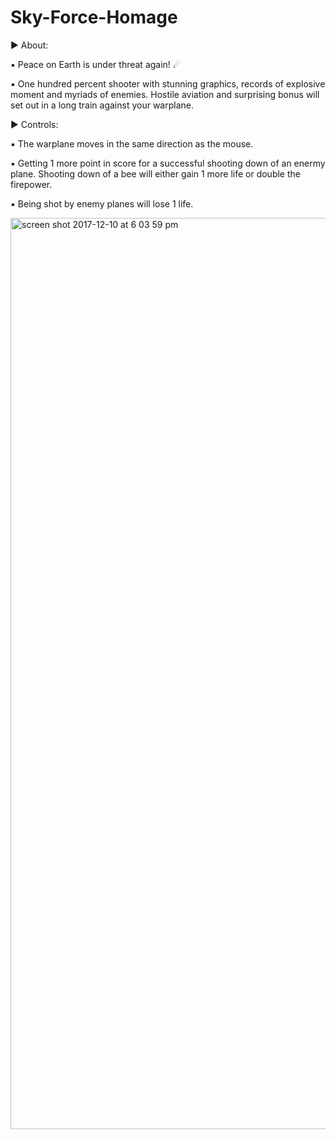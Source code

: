 # Sky-Force-Homage

▶ About:

▪ Peace on Earth is under threat again! ☄

▪ One hundred percent shooter with stunning graphics, records of explosive moment and myriads of enemies. Hostile aviation and surprising bonus will set out in a long train against your warplane. 

▶ Controls:

▪ The warplane moves in the same direction as the mouse. 

▪ Getting 1 more point in score for a successful shooting down of an enermy plane. Shooting down of a bee will either gain 1 more life or double the firepower. 

▪ Being shot by enemy planes will lose 1 life. 


<img width="1458" alt="screen shot 2017-12-10 at 6 03 59 pm" src="https://user-images.githubusercontent.com/32606080/33810607-da700b68-ddd4-11e7-861f-8c9bfe27d102.png">
